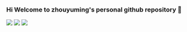 ### Hi Welcome to zhouyuming's personal github repository 👋
![](https://github-readme-stats.vercel.app/api?username=zhouyuming&show_icons=true&theme=dark)
![](https://github-readme-stats.vercel.app/api/top-langs/?username=dumplingbao&theme=radical&layout=compact&hide=glsl,python)
![](https://visitor-badge.glitch.me/badge?page_id=zhouyuming.readme)
<!--
**zhouyuming/zhouyuming** is a ✨ _special_ ✨ repository because its `README.md` (this file) appears on your GitHub profile.

Here are some ideas to get you started:

- 🔭 I’m currently working on ...
- 🌱 I’m currently learning ...
- 👯 I’m looking to collaborate on ...
- 🤔 I’m looking for help with ...
- 💬 Ask me about ...
- 📫 How to reach me: ...
- 😄 Pronouns: ...
- ⚡ Fun fact: ...
-->

